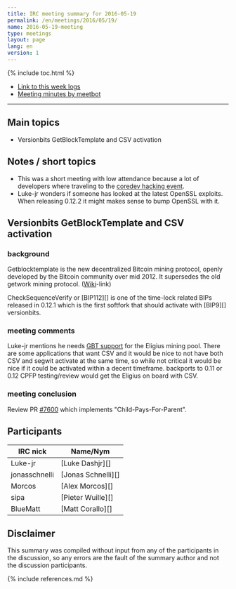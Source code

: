 ```yaml
---
title: IRC meeting summary for 2016-05-19
permalink: /en/meetings/2016/05/19/
name: 2016-05-19-meeting
type: meetings
layout: page
lang: en
version: 1
---
```

{% include toc.html %}
 
- [Link to this week logs](https://botbot.me/freenode/bitcoin-core-dev/2016-05-19/?msg=66359385&page=2)
- [Meeting minutes by meetbot](http://www.erisian.com.au/meetbot/bitcoin-core-dev/2016/bitcoin-core-dev.2016-05-19-19.02.html)
 
---
 
## Main topics
 
- Versionbits GetBlockTemplate and CSV activation

## Notes / short topics

- This was a short meeting with low attendance because a lot of developers where traveling to the [coredev hacking event](http://coredev.tech/).
- Luke-jr wonders if someone has looked at the latest OpenSSL exploits. When releasing 0.12.2 it might makes sense to bump OpenSSL with it.

## Versionbits GetBlockTemplate and CSV activation
 
### background
 
Getblocktemplate is the new decentralized Bitcoin mining protocol, openly developed by the Bitcoin community over mid 2012. It supersedes the old getwork mining protocol. ([Wiki](https://en.bitcoin.it/wiki/Getblocktemplate)-link)

CheckSequenceVerify or [BIP112][] is one of the time-lock related BIPs released in 0.12.1 which is the first softfork that should activate with [BIP9][] versionbits.
 
### meeting comments
 
Luke-jr mentions he needs [GBT support][#7935] for the Eligius mining pool. There are some applications that want CSV and it would be nice to not have both CSV and segwit activate at the same time, so while not critical it would be nice if it could be activated within a decent timeframe. backports to 0.11 or 0.12 CPFP testing/review would get the Eligius on board with CSV.

### meeting conclusion

Review PR [#7600][] which implements "Child-Pays-For-Parent".

## Participants
 
| IRC nick      | Name/Nym                  |
|---------------|---------------------------|
| Luke-jr       | [Luke Dashjr][]           |
| jonasschnelli | [Jonas Schnelli][]        |
| Morcos        | [Alex Morcos][]           |
| sipa          | [Pieter Wuille][]         |
| BlueMatt      | [Matt Corallo][]          |

## Disclaimer
 
This summary was compiled without input from any of the participants in the discussion, so any errors are the fault of the summary author and not the discussion participants.
 
[#7600]: https://github.com/bitcoin/bitcoin/pull/7600
[#7935]: https://github.com/bitcoin/bitcoin/pull/7935
 
{% include references.md %}
